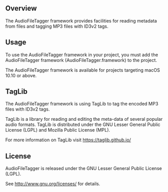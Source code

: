 ## Overview

The AudioFileTagger framework provides facilities for reading metadata from files and tagging MP3 files with ID3v2 tags.

## Usage

To use the AudioFileTagger framework in your project, you must add the AudioFileTagger framework (AudioFileTagger.framework) to the project. 

The AudioFileTagger framework is available for projects targeting macOS 10.10 or above.

## TagLib

The AudioFileTagger framework is using TagLib to tag the encoded MP3 files with ID3v2 tags.

TagLib is a library for reading and editing the meta-data of several popular audio formats. TagLib is distributed under the GNU Lesser General Public License (LGPL) and Mozilla Public License (MPL). 

For more information on TagLib visit https://taglib.github.io/

## License

AudioFileTagger is released under the GNU Lesser General Public License (LGPL). 

See <http://www.gnu.org/licenses/> for details.





